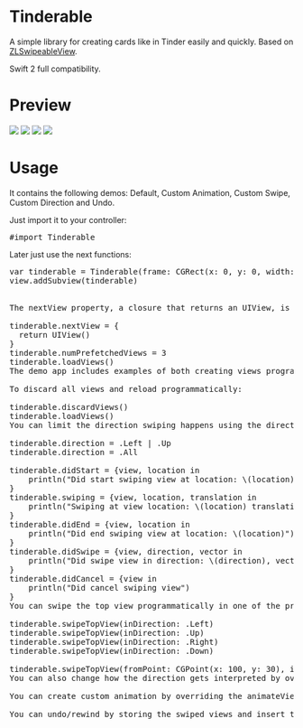 # Tinderable
A simple library for creating cards like in Tinder easily and quickly. Based on <a href="https://github.com/zhxnlai/ZLSwipeableView/">ZLSwipeableView</a>.

Swift 2 full compatibility. 

# Preview

<img src="https://github.com/zhxnlai/ZLSwipeableViewSwift/blob/master/Previews/animation.gif" />

<img src="https://github.com/zhxnlai/ZLSwipeableViewSwift/raw/master/Previews/swipe.gif" />

<img src="https://github.com/zhxnlai/ZLSwipeableViewSwift/raw/master/Previews/direction.gif" />

<img src="https://github.com/zhxnlai/ZLSwipeableViewSwift/raw/master/Previews/undo.gif" />


# Usage

It contains the following demos: Default, Custom Animation, Custom Swipe, Custom Direction and Undo.

Just import it to your controller:

<pre>#import Tinderable</pre>

Later just use the next functions:

<pre>
var tinderable = Tinderable(frame: CGRect(x: 0, y: 0, width: 300, height: 500)))
view.addSubview(tinderable)


The nextView property, a closure that returns an UIView, is used to provide subviews to Tinderable. After defining it, you can call loadViews and Tinderable will invoke nextView numPrefetchedViews times and animate the prefetched views.

tinderable.nextView = {
  return UIView()
}
tinderable.numPrefetchedViews = 3
tinderable.loadViews()
The demo app includes examples of both creating views programmatically and loading views from Xib files that use Auto Layout.

To discard all views and reload programmatically:

tinderable.discardViews()
tinderable.loadViews()
You can limit the direction swiping happens using the direction property and register callbacks like this. Take a look at the Custom Direction example for details.

tinderable.direction = .Left | .Up
tinderable.direction = .All

tinderable.didStart = {view, location in
    println("Did start swiping view at location: \(location)")
}
tinderable.swiping = {view, location, translation in
    println("Swiping at view location: \(location) translation: \(translation)")
}
tinderable.didEnd = {view, location in
    println("Did end swiping view at location: \(location)")
}
tinderable.didSwipe = {view, direction, vector in
    println("Did swipe view in direction: \(direction), vector: \(vector)")
}
tinderable.didCancel = {view in
    println("Did cancel swiping view")
}
You can swipe the top view programmatically in one of the predefined directions or with any point and direction in the view's coordinate.

tinderable.swipeTopView(inDirection: .Left)
tinderable.swipeTopView(inDirection: .Up)
tinderable.swipeTopView(inDirection: .Right)
tinderable.swipeTopView(inDirection: .Down)

tinderable.swipeTopView(fromPoint: CGPoint(x: 100, y: 30), inDirection: CGVector(dx: 100, dy: -800))
You can also change how the direction gets interpreted by overriding the interpretDirection property. Take a look at the Custom Swipe example for details.

You can create custom animation by overriding the animateView property. Take a look at the Custom Animation example for details.

You can undo/rewind by storing the swiped views and insert them back to the top by calling insertTopView. Take a look at the Undo example for details.
